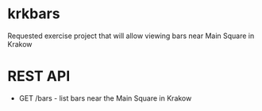 # krkbars
Requested exercise project that will allow viewing bars near Main Square in Krakow

# REST API 
 - GET /bars - list bars near the Main Square in Krakow
